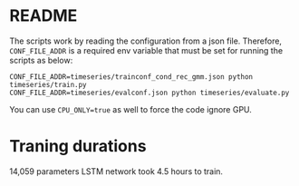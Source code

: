 # README

The scripts work by reading the configuration from a json file. Therefore, `CONF_FILE_ADDR` is a required env variable that must be set for running the scripts as below:
```
CONF_FILE_ADDR=timeseries/trainconf_cond_rec_gmm.json python timeseries/train.py
CONF_FILE_ADDR=timeseries/evalconf.json python timeseries/evaluate.py
```
You can use `CPU_ONLY=true` as well to force the code ignore GPU.


# Traning durations

14,059 parameters LSTM network took 4.5 hours to train. 